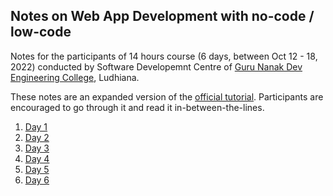 ## Notes on Web App Development with no-code / low-code

Notes for the participants of 14 hours course (6 days, between Oct 12 - 18, 2022) conducted by Software Developemnt Centre of [Guru Nanak Dev Engineering College](https:gndec.ac.in), Ludhiana.

These notes are an expanded version of the [official tutorial](https://frappeframework.com/docs/v14/user/en/tutorial). Participants are encouraged to go through it and read it in-between-the-lines.

1. [Day 1](day1.md)
1. [Day 2](day2.md)
1. [Day 3](day3.md)
1. [Day 4](day4.md)
1. [Day 5](day5.md)
1. [Day 6](day6.md)

